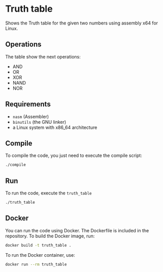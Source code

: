 # Truth table
Shows the Truth table for the given two numbers using assembly x64 for Linux.

## Operations
The table show the next operations:
- AND
- OR
- XOR
- NAND
- NOR

## Requirements
- `nasm` (Assembler)
- `binutils` (the GNU linker)
- a Linux system with x86_64 architecture


## Compile
To compile the code, you just need to execute the compile script:
```bash
./compile
```

## Run
To run the code, execute the `truth_table`
```bash
./truth_table
```

## Docker
You can run the code using Docker. The Dockerfile is included in the repository. To build the Docker image, run:
```bash
docker build -t truth_table .
```

To run the Docker container, use:
```bash
docker run --rm truth_table
```

